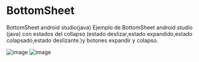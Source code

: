 # BottomSheet
BottomSheet android studio(java)
Ejemplo de BottomSheet android studio (java) con estados del collapso (estado deslizar,estado expandido,estado colapsado,estado deslizante.)y botones expandir y colapso.



![image](https://user-images.githubusercontent.com/64702836/93483120-dcd72b00-f8d6-11ea-8f50-881b938a63f8.png)
![image](https://user-images.githubusercontent.com/64702836/93483200-f7a99f80-f8d6-11ea-876a-785699998b61.png)

